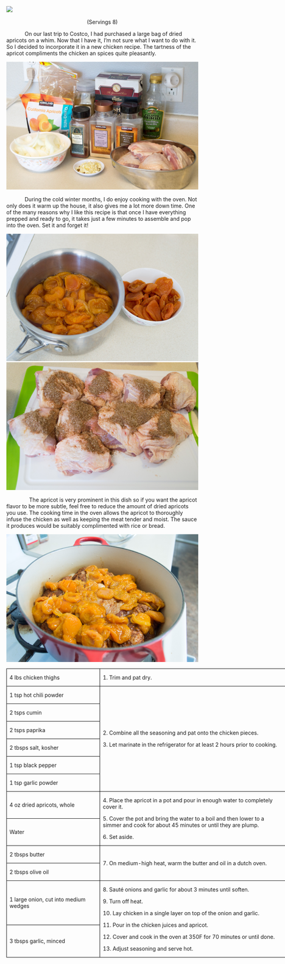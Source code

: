 ![](assets/images/2016/01/20151107-DSC_4663.jpg)
<p align=center style='text-align:center'><span>(Servings 8)</span></p>

<p style='text-indent:.5in'><span>On
our last trip to Costco, I had purchased a large bag of dried apricots on a
whim. Now that I have it, I’m not sure what I want to do with it. So I decided
to incorporate it in a new chicken recipe. The tartness of the apricot
compliments the chicken an spices quite pleasantly. </span></p>

![](assets/images/2016/01/20151107-DSC_4635.jpg)

<p style='text-indent:.5in'><span>During
the cold winter months, I do enjoy cooking with the oven. Not only does it warm
up the house, it also gives me a lot more down time. One of the many reasons
why I like this recipe is that once I have everything prepped and ready to go,
it takes just a few minutes to assemble and pop into the oven. Set it and
forget it!</span></p>

![](assets/images/2016/01/20151107-DSC_4624.jpg)
![](assets/images/2016/01/20151107-DSC_4641.jpg)

<p style='text-indent:.5in'><span>&nbsp;&nbsp;&nbsp;The
apricot is very prominent in this dish so if you want the apricot flavor to be
more subtle, feel free to reduce the amount of dried apricots you use. The
cooking time in the oven allows the apricot to thoroughly infuse the chicken as
well as keeping the meat tender and moist. The sauce it produces would be
suitably complimented with rice or bread. </span></p>

![](assets/images/2016/01/20151107-DSC_4654.jpg)

<table class=MsoTableGrid border=1 cellspacing=0 cellpadding=0 width=552
 style='width:552.05pt;border-collapse:collapse;border:none'>
 <tr style='height:25.25pt'>
  <td width=180 style='width:179.65pt;border:solid windowtext 1.0pt;padding:
  0in 5.4pt 0in 5.4pt;height:25.25pt'>
  <p><span>4 lbs chicken thighs</span></p>
  </td>
  <td width=372 style='width:372.4pt;border:solid windowtext 1.0pt;border-left:
  none;padding:0in 5.4pt 0in 5.4pt;height:25.25pt'>
  <p><span>1. Trim and pat dry.</span></p>
  </td>
 </tr>
 <tr style='height:25.25pt'>
  <td width=180 style='width:179.65pt;border:solid windowtext 1.0pt;border-top:
  none;padding:0in 5.4pt 0in 5.4pt;height:25.25pt'>
  <p><span>1 tsp hot chili powder</span></p>
  </td>
  <td width=372 rowspan=6 style='width:372.4pt;border-top:none;border-left:
  none;border-bottom:solid windowtext 1.0pt;border-right:solid windowtext 1.0pt;
  padding:0in 5.4pt 0in 5.4pt;height:25.25pt'>
  <p><span>2. Combine all the
  seasoning and pat onto the chicken pieces.</span></p>
  <p><span>3. Let marinate in the refrigerator
  for at least 2 hours prior to cooking.</span></p>
  </td>
 </tr>
 <tr style='height:25.25pt'>
  <td width=180 style='width:179.65pt;border:solid windowtext 1.0pt;border-top:
  none;padding:0in 5.4pt 0in 5.4pt;height:25.25pt'>
  <p><span>2 tsps cumin</span></p>
  </td>
 </tr>
 <tr style='height:25.25pt'>
  <td width=180 style='width:179.65pt;border:solid windowtext 1.0pt;border-top:
  none;padding:0in 5.4pt 0in 5.4pt;height:25.25pt'>
  <p><span>2 tsps paprika </span></p>
  </td>
 </tr>
 <tr style='height:25.25pt'>
  <td width=180 style='width:179.65pt;border:solid windowtext 1.0pt;border-top:
  none;padding:0in 5.4pt 0in 5.4pt;height:25.25pt'>
  <p><span>2 tbsps salt, kosher</span></p>
  </td>
 </tr>
 <tr style='height:25.25pt'>
  <td width=180 style='width:179.65pt;border:solid windowtext 1.0pt;border-top:
  none;padding:0in 5.4pt 0in 5.4pt;height:25.25pt'>
  <p><span>1 tsp black pepper</span></p>
  </td>
 </tr>
 <tr style='height:25.25pt'>
  <td width=180 style='width:179.65pt;border:solid windowtext 1.0pt;border-top:
  none;padding:0in 5.4pt 0in 5.4pt;height:25.25pt'>
  <p><span>1 tsp garlic powder</span></p>
  </td>
 </tr>
 <tr style='height:25.25pt'>
  <td width=180 style='width:179.65pt;border:solid windowtext 1.0pt;border-top:
  none;padding:0in 5.4pt 0in 5.4pt;height:25.25pt'>
  <p><span>4 oz dried apricots, whole</span></p>
  </td>
  <td width=372 rowspan=2 style='width:372.4pt;border-top:none;border-left:
  none;border-bottom:solid windowtext 1.0pt;border-right:solid windowtext 1.0pt;
  padding:0in 5.4pt 0in 5.4pt;height:25.25pt'>
  <p><span>4. Place the apricot in a
  pot and pour in enough water to completely cover it.</span></p>
  <p><span>5. Cover the pot and bring
  the water to a boil and then lower to a simmer and cook for about 45 minutes
  or until they are plump.</span></p>
  <p><span>6. Set aside.</span></p>
  </td>
 </tr>
 <tr style='height:25.25pt'>
  <td width=180 style='width:179.65pt;border:solid windowtext 1.0pt;border-top:
  none;padding:0in 5.4pt 0in 5.4pt;height:25.25pt'>
  <p><span>Water</span></p>
  </td>
 </tr>
 <tr style='height:25.25pt'>
  <td width=180 style='width:179.65pt;border:solid windowtext 1.0pt;border-top:
  none;padding:0in 5.4pt 0in 5.4pt;height:25.25pt'>
  <p><span>2 tbsps butter</span></p>
  </td>
  <td width=372 rowspan=2 style='width:372.4pt;border-top:none;border-left:
  none;border-bottom:solid windowtext 1.0pt;border-right:solid windowtext 1.0pt;
  padding:0in 5.4pt 0in 5.4pt;height:25.25pt'>
  <p><span>7. On medium-high heat,
  warm the butter and oil in a dutch oven.</span></p>
  </td>
 </tr>
 <tr style='height:25.25pt'>
  <td width=180 style='width:179.65pt;border:solid windowtext 1.0pt;border-top:
  none;padding:0in 5.4pt 0in 5.4pt;height:25.25pt'>
  <p><span>2 tbsps olive oil</span></p>
  </td>
 </tr>
 <tr style='height:25.25pt'>
  <td width=180 style='width:179.65pt;border:solid windowtext 1.0pt;border-top:
  none;padding:0in 5.4pt 0in 5.4pt;height:25.25pt'>
  <p><span>1 large onion, cut into
  medium wedges</span></p>
  </td>
  <td width=372 rowspan=2 style='width:372.4pt;border-top:none;border-left:
  none;border-bottom:solid windowtext 1.0pt;border-right:solid windowtext 1.0pt;
  padding:0in 5.4pt 0in 5.4pt;height:25.25pt'>
  <p><span>8. Sauté onions and garlic
  for about 3 minutes until soften.</span></p>
  <p><span>9. Turn off heat.</span></p>
  <p><span>10. Lay chicken in a
  single layer on top of the onion and garlic.</span></p>
  <p><span>11. Pour in the chicken
  juices and apricot.</span></p>
  <p><span>12. Cover and cook in the
  oven at 350F for 70 minutes or until done.</span></p>
  <p><span>13. Adjust seasoning and
  serve hot. </span></p>
  </td>
 </tr>
 <tr style='height:25.25pt'>
  <td width=180 style='width:179.65pt;border:solid windowtext 1.0pt;border-top:
  none;padding:0in 5.4pt 0in 5.4pt;height:25.25pt'>
  <p><span>3 tbsps garlic, minced</span></p>
  </td>
 </tr>
</table>